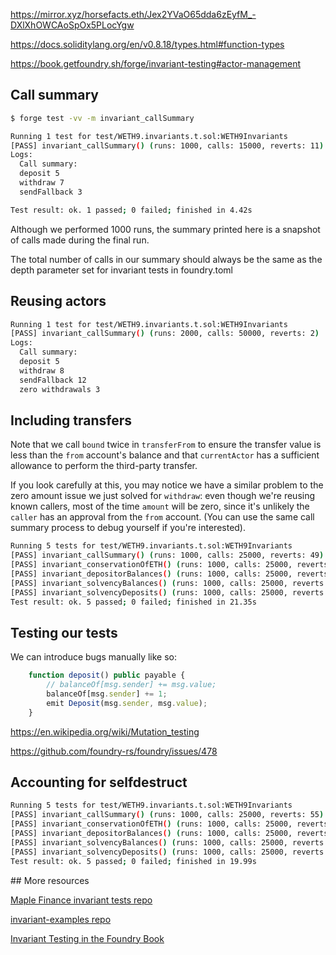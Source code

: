 https://mirror.xyz/horsefacts.eth/Jex2YVaO65dda6zEyfM_-DXlXhOWCAoSpOx5PLocYgw

https://docs.soliditylang.org/en/v0.8.18/types.html#function-types

https://book.getfoundry.sh/forge/invariant-testing#actor-management

## Call summary

```sh
$ forge test -vv -m invariant_callSummary
```

```sh
Running 1 test for test/WETH9.invariants.t.sol:WETH9Invariants
[PASS] invariant_callSummary() (runs: 1000, calls: 15000, reverts: 11)
Logs:
  Call summary:
  deposit 5
  withdraw 7
  sendFallback 3

Test result: ok. 1 passed; 0 failed; finished in 4.42s
```

Although we performed 1000 runs, the summary printed here is a snapshot of calls made during the final run.

The total number of calls in our summary should always be the same as the depth parameter set for invariant tests in foundry.toml

## Reusing actors

```sh
Running 1 test for test/WETH9.invariants.t.sol:WETH9Invariants
[PASS] invariant_callSummary() (runs: 2000, calls: 50000, reverts: 2)
Logs:
  Call summary:
  deposit 5
  withdraw 8
  sendFallback 12
  zero withdrawals 3

```

## Including transfers

Note that we call `bound` twice in `transferFrom` to ensure the transfer value is less than the `from` account's balance and that `currentActor` has a sufficient allowance to perform the third-party transfer.

If you look carefully at this, you may notice we have a similar problem to the zero amount issue we just solved for `withdraw`: even though we're reusing known callers, most of the time `amount` will be zero, since it's unlikely the `caller` has an approval from the `from` account. (You can use the same call summary process to debug yourself if you're interested).

```sh
Running 5 tests for test/WETH9.invariants.t.sol:WETH9Invariants
[PASS] invariant_callSummary() (runs: 1000, calls: 25000, reverts: 49)
[PASS] invariant_conservationOfETH() (runs: 1000, calls: 25000, reverts: 49)
[PASS] invariant_depositorBalances() (runs: 1000, calls: 25000, reverts: 49)
[PASS] invariant_solvencyBalances() (runs: 1000, calls: 25000, reverts: 49)
[PASS] invariant_solvencyDeposits() (runs: 1000, calls: 25000, reverts: 49)
Test result: ok. 5 passed; 0 failed; finished in 21.35s
```

## Testing our tests

We can introduce bugs manually like so:

```javascript
    function deposit() public payable {
        // balanceOf[msg.sender] += msg.value;
        balanceOf[msg.sender] += 1;
        emit Deposit(msg.sender, msg.value);
    }
```

https://en.wikipedia.org/wiki/Mutation_testing

https://github.com/foundry-rs/foundry/issues/478

## Accounting for selfdestruct

```sh
Running 5 tests for test/WETH9.invariants.t.sol:WETH9Invariants
[PASS] invariant_callSummary() (runs: 1000, calls: 25000, reverts: 55)
[PASS] invariant_conservationOfETH() (runs: 1000, calls: 25000, reverts: 55)
[PASS] invariant_depositorBalances() (runs: 1000, calls: 25000, reverts: 55)
[PASS] invariant_solvencyBalances() (runs: 1000, calls: 25000, reverts: 55)
[PASS] invariant_solvencyDeposits() (runs: 1000, calls: 25000, reverts: 55)
Test result: ok. 5 passed; 0 failed; finished in 19.99s
```

## More resources

[Maple Finance invariant tests repo](https://github.com/maple-labs/maple-core-v2/tree/main/tests/invariants)

[invariant-examples repo](https://github.com/lucas-manuel/invariant-examples)

[Invariant Testing in the Foundry Book](https://book.getfoundry.sh/forge/invariant-testing)
